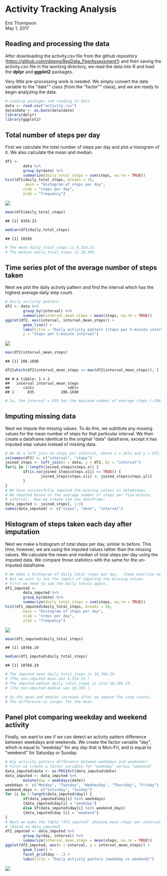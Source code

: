 # Activity Tracking Analysis
Eric Thompson  
May 1, 2017  

## Reading and processing the data
After downloading the activity.csv file from the github repository (https://github.com/rdpeng/RepData_PeerAssessment1)
and then saving the activity.csv file in the working directory, we read the
data into R and load the **dplyr** and **ggplot2** packages.  

Very little pre-processing work is needed.  We simply convert the date variable to the "date"" class (from the "factor"" class), and we are ready to begin analyzing the data.


```r
# Loading packages and reading in data
data <- read.csv("activity.csv")
data$date <- as.Date(data$date)
library(dplyr)
library(ggplot2)
```

## Total number of steps per day
First we calculate the total number of steps per day and plot a histogram of it. We also calculate the mean and median.


```r
df1 <-
        data %>%
        group_by(date) %>%
        summarize(daily_total_steps = sum(steps, na.rm = TRUE))
hist(df1$daily_total_steps, breaks = 10, 
         main = "Histogram of steps per day",
        xlab = "steps per day",
        ylab = "frequency")
```

![](PA1_template_files/figure-html/unnamed-chunk-2-1.png)<!-- -->

```r
mean(df1$daily_total_steps)
```

```
## [1] 9354.23
```

```r
median(df1$daily_total_steps)
```

```
## [1] 10395
```

```r
# The mean daily_total_steps is 9,354.23.
# The median daily_total_steps is 10,395.
```

## Time series plot of the average number of steps taken
Next we plot the daily activity pattern and find the interval which has the highest
average daily step count.


```r
# Daily activity pattern
df2 <- data %>%
        group_by(interval) %>%
        summarize(interval_mean_steps = mean(steps, na.rm = TRUE))
ggplot(df2, aes(interval, interval_mean_steps)) +
        geom_line() +
        labs(title = "Daily activity pattern (steps per 5-minute interval)",
        y = "Steps per 5-minute interval")
```

![](PA1_template_files/figure-html/unnamed-chunk-3-1.png)<!-- -->

```r
max(df2$interval_mean_steps)
```

```
## [1] 206.1698
```

```r
df2[which(df2$interval_mean_steps == max(df2$interval_mean_steps)), ]
```

```
## # A tibble: 1 × 2
##   interval interval_mean_steps
##      <int>               <dbl>
## 1      835            206.1698
```

```r
# So, the interval = 835 has the maximum number of average steps (~206.17).
```

## Imputing missing data
Next we impute the missing values.  To do this, we subtitute any missing values for
the mean number of steps for that particular interval.  We then create a dataframe identical to the original "data" dataframe, except it has imputed step values
instead of missing data.


```r
# We do a left_join on steps per interval, where x = data and y = df2.
colnames(df2) <- c("interval", "steps")
joined_steps <- left_join(x = data, y = df2, by = "interval") 
for(i in 1:length(joined_steps$steps.x)) {
        if(is.na(joined_steps$steps.x[i] == TRUE)) {
                joined_steps$steps.x[i] <- joined_steps$steps.y[i]
        }
}
# We have successfully imputed the missing values in data$steps.  
# We imputed based on the average number of steps per five-minute 
# interval.  Now we create the new dataframe:
data_imputed <- joined_steps[, 1:3]
names(data_imputed) <- c("steps", "date", "interval")
```

## Histogram of steps taken each day after imputation
Next we make a histogram of total steps per day, similar to before.  This time, however, we are using the imputed values rather than the missing values.  We calculate the mean and median of total steps per day using the imputed data.  We compare those statistics with the same for the un-imputed dataframe.


```r
# We make a histogram of daily total steps per day.  (Same exercise as before.)
# But we want to see the impact of imputing the missing values.
# First we need to sum the daily totals again.
df1_imputed <-
        data_imputed %>%
        group_by(date) %>%
        summarize(daily_total_steps = sum(steps, na.rm = TRUE))
hist(df1_imputed$daily_total_steps, breaks = 10, 
        main = "Histogram of steps per day",
        xlab = "steps per day",
        ylab = "frequency")
```

![](PA1_template_files/figure-html/unnamed-chunk-5-1.png)<!-- -->

```r
mean(df1_imputed$daily_total_steps)
```

```
## [1] 10766.19
```

```r
median(df1_imputed$daily_total_steps)
```

```
## [1] 10766.19
```

```r
# The imputed mean daily_total_steps is 10,766.19. 
# (The non-imputed mean was 9,354.23.)
# The imputed median daily_total_steps is also 10,766.19. 
# (The non-imputed median was 10,395.)

# So the mean and median increase after we impute the step counts. 
# The difference is larger for the mean.
```

## Panel plot comparing weekday and weekend activity
Finally, we want to see if we can detect an activity pattern difference between weekdays and weekends.  We create the factor variable "day", which is equal to "weekday" for any day that is Mon-Fri, and is equal to "weekend" for Saturday or Sunday.


```r
# Any activity pattern difference between weekdays and weekends?
# First we create a factor variable for "weekday" versus "weekend"
data_imputed$date <- as.POSIXct(data_imputed$date)
data_imputed <- data_imputed %>%
        mutate(day = weekdays(date))
weekdays <- c("Monday", "Tuesday", "Wednesday", "Thursday", "Friday")
weekend_days <- c("Saturday", "Sunday")
for (i in 1:length(data_imputed$day)) {
        if(data_imputed$day[i] %in% weekdays) 
        {data_imputed$day[i] = "weekday"}
        else if(data_imputed$day[i] %in% weekend_days) 
        {data_imputed$day [i] = "weekend"}
}
# Next we make the table "df2_imputed" showing mean steps per interval 
# (based on data_imputed).  
df2_imputed <- data_imputed %>%
        group_by(day, interval) %>%
        summarize(interval_mean_steps = mean(steps, na.rm = TRUE))
ggplot(df2_imputed, aes(x = interval, y = interval_mean_steps)) + 
        geom_line() +
        facet_grid(day ~ .) +
        labs(title = "Daily activity pattern (weekday vs weekend)")
```

![](PA1_template_files/figure-html/unnamed-chunk-6-1.png)<!-- -->

